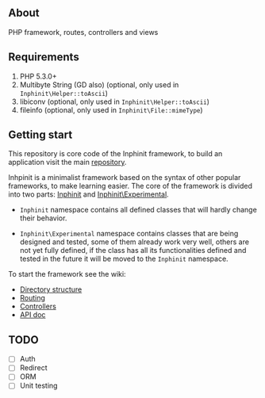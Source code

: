## About

PHP framework, routes, controllers and views

## Requirements

1. PHP 5.3.0+
1. Multibyte String (GD also) (optional, only used in `Inphinit\Helper::toAscii`)
1. libiconv (optional, only used in `Inphinit\Helper::toAscii`)
1. fileinfo (optional, only used in `Inphinit\File::mimeType`)

## Getting start

This repository is core code of the Inphinit framework, to build an application visit the main [repository](https://github.com/inphinit/inphinit).

Inhpinit is a minimalist framework based on the syntax of other popular frameworks, to make learning easier. The core of the framework is divided into two parts: [Inphinit](https://github.com/inphinit/framework/tree/master/src/Inphinit) and [Inphinit\Experimental](https://github.com/inphinit/framework/tree/master/src/Experimental).

- `Inphinit` namespace contains all defined classes that will hardly change their behavior.

- `Inphinit\Experimental` namespace contains classes that are being designed and tested, some of them already work very well, others are not yet fully defined, if the class has all its functionalities defined and tested in the future it will be moved to the `Inphinit` namespace.

To start the framework see the wiki:

- [Directory structure](https://github.com/inphinit/inphinit/wiki/Directory-Structure)
- [Routing](https://github.com/inphinit/inphinit/wiki/Routing)
- [Controllers](https://github.com/inphinit/inphinit/wiki/Controllers)
- [API doc](http://inphinit.github.io/api/)

## TODO

- [ ] Auth
- [ ] Redirect
- [ ] ORM
- [ ] Unit testing
